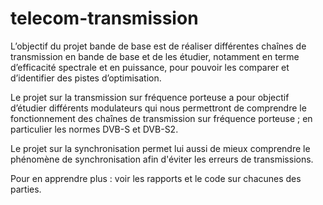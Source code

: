 # telecom-transmission

L’objectif du projet bande de base est de réaliser différentes chaînes de transmission en bande de base et de les étudier, notamment en terme d’efficacité spectrale et en puissance, pour pouvoir les comparer et d’identifier des pistes d’optimisation.

Le projet sur la transmission sur fréquence porteuse a pour objectif d’étudier différents modulateurs qui nous permettront de comprendre le fonctionnement des chaînes de transmission sur fréquence porteuse ; en particulier les normes DVB-S et DVB-S2.

Le projet sur la synchronisation permet lui aussi de mieux comprendre le phénomène de synchronisation afin d'éviter les erreurs de transmissions.

Pour en apprendre plus : voir les rapports et le code sur chacunes des parties.
